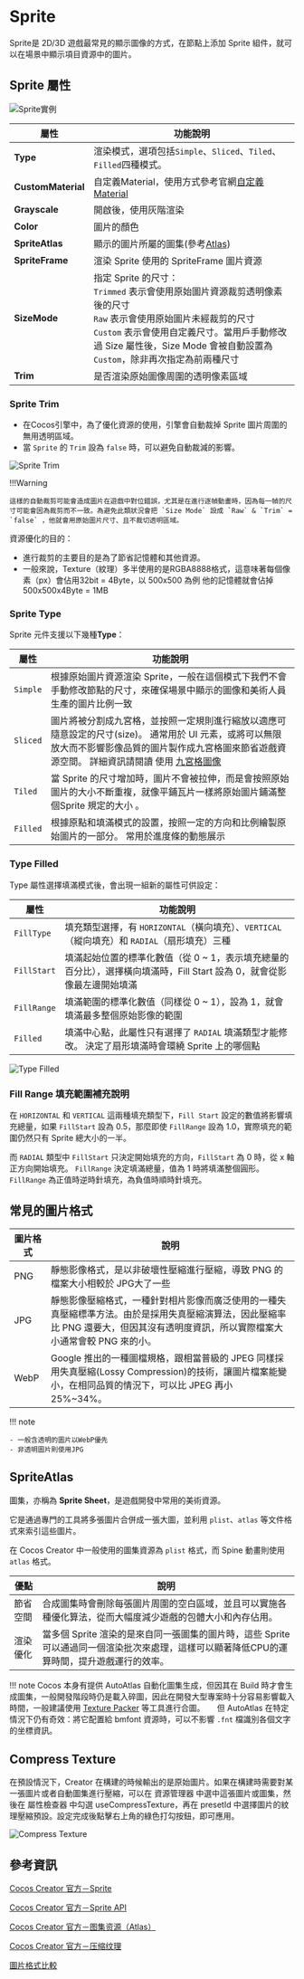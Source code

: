 # Sprite

Sprite是 2D/3D 遊戲最常見的顯示圖像的方式，在節點上添加 Sprite 組件，就可以在場景中顯示項目資源中的圖片。
## Sprite 屬性

![Sprite實例](/webgame-engine/assets/cocos/common/Sprite/SpriteUIExample.PNG)


| 屬性   | 功能說明 |
| ------------------- | ------------------------------ |
|**Type**| 渲染模式，選項包括`Simple`、`Sliced`、`Tiled`、`Filled`四種模式。 |
|**CustomMaterial**| 自定義Material，使用方式參考官網[自定義Material](https://docs.cocos.com/creator/3.6/manual/zh/ui-system/components/engine/ui-material.html) |
|**Grayscale**| 開啟後，使用灰階渲染 |
|**Color**| 圖片的顏色 |
|**SpriteAtlas**| 顯示的圖片所屬的圖集(參考[Atlas](https://docs.cocos.com/creator/3.6/manual/zh/asset/atlas.html)) |
|**SpriteFrame**| 渲染 Sprite 使用的 SpriteFrame 圖片資源 |
|**SizeMode**| 指定 Sprite 的尺寸： <br> `Trimmed` 表示會使用原始圖片資源裁剪透明像素後的尺寸 <br> `Raw` 表示會使用原始圖片未經裁剪的尺寸 <br> `Custom` 表示會使用自定義尺寸。當用戶手動修改過 Size 屬性後，Size Mode 會被自動設置為 `Custom`，除非再次指定為前兩種尺寸 |
|**Trim**| 是否渲染原始圖像周圍的透明像素區域 |

### Sprite Trim

 - 在Cocos引擎中，為了優化資源的使用，引擎會自動裁掉 Sprite 圖片周圍的無用透明區域。
 - 當 `Sprite` 的 `Trim` 設為 `false` 時，可以避免自動裁減的影響。

 ![Sprite Trim](https://i.imgur.com/y1fIisZ.png)


!!!Warning

    這樣的自動裁剪可能會造成圖片在遊戲中對位錯誤，尤其是在進行逐幀動畫時，因為每一幀的尺寸可能會因為裁剪而不一致。為避免此類狀況會把 `Size Mode` 設成 `Raw` & `Trim` = `false` ，他就會用原始圖片尺寸、且不裁切透明區域。

資源優化的目的：

 - 進行裁剪的主要目的是為了節省記憶體和其他資源。
 - 一般來說，Texture（紋理）多半使用的是RGBA8888格式，這意味著每個像素（px）會佔用32bit = 4Byte，以 500x500 為例 他的記憶體就會佔掉  500x500x4Byte = 1MB

### Sprite Type

Sprite 元件支援以下幾種**Type**：

| 屬性   | 功能說明 |
| ------------------- | ------------------------------ |
| `Simple` | 根據原始圖片資源渲染 Sprite，一般在這個模式下我們不會手動修改節點的尺寸，來確保場景中顯示的圖像和美術人員生產的圖片比例一致 |
| `Sliced` | 圖片將被分割成九宮格，並按照一定規則進行縮放以適應可隨意設定的尺寸(size)。 通常用於 UI 元素，或將可以無限放大而不影響影像品質的圖片製作成九宮格圖來節省遊戲資源空間。 詳細資訊請閱讀 使用 [九宮格圖像](https://docs.cocos.com/creator/3.6/manual/zh/ui-system/components/engine/sliced-sprite.html#-) |
| `Tiled` | 當 Sprite 的尺寸增加時，圖片不會被拉伸，而是會按照原始圖片的大小不斷重複，就像平鋪瓦片一樣將原始圖片鋪滿整個Sprite 規定的大小 。|
| `Filled` | 根據原點和填滿模式的設置，按照一定的方向和比例繪製原始圖片的一部分。 常用於進度條的動態展示 |

### Type Filled

Type 屬性選擇填滿模式後，會出現一組新的屬性可供設定：

| 屬性   | 功能說明 |
| ------------------- | ------------------------------ |
| `FillType` | 填充類型選擇，有 `HORIZONTAL`（橫向填充）、`VERTICAL`（縱向填充）和 `RADIAL`（扇形填充）三種 |
| `FillStart` | 填滿起始位置的標準化數值（從 0 ~ 1，表示填充總量的百分比），選擇橫向填滿時，Fill Start 設為 0，就會從影像最左邊開始填滿 |
| `FillRange` | 填滿範圍的標準化數值（同樣從 0 ~ 1），設為 1，就會填滿最多整個原始影像的範圍 |
| `Filled` | 填滿中心點，此屬性只有選擇了 `RADIAL` 填滿類型才能修改。 決定了扇形填滿時會環繞 Sprite 上的哪個點 |

![Type Filled][Filled Example]

### Fill Range 填充範圍補充說明

在 `HORIZONTAL` 和 `VERTICAL` 這兩種填充類型下，`Fill Start` 設定的數值將影響填充總量，如果 `FillStart` 設為 0.5，那麼即使 `FillRange` 設為 1.0，實際填充的範圍仍然只有 Sprite 總大小的一半。

而 `RADIAL` 類型中 `FillStart` 只決定開始填充的方向，`FillStart` 為 0 時，從 x 軸正方向開始填充。 `FillRange` 決定填滿總量，值為 1 時將填滿整個圓形。`FillRange` 為正值時逆時針填充，為負值時順時針填充。

## 常見的圖片格式

| 圖片格式 | 說明 |
| ------------------- | ------------------------------ |
| PNG | 靜態影像格式，是以非破壞性壓縮進行壓縮，導致 PNG 的檔案大小相較於 JPG大了一些 |
| JPG | 靜態影像壓縮格式，一種針對相片影像而廣泛使用的一種失真壓縮標準方法。由於是採用失真壓縮演算法，因此壓縮率比 PNG 還要大，但因其沒有透明度資訊，所以實際檔案大小通常會較 PNG 來的小。 |
| WebP | Google 推出的一種圖檔規格，跟相當普級的 JPEG 同樣採用失真壓縮(Lossy Compression)的技術，讓圖片檔案能變小，在相同品質的情況下，可以比 JPEG 再小 25%~34%。 |

!!! note

    - 一般含透明的圖片以WebP優先
    - 非透明圖片則使用JPG
    
## SpriteAtlas

圖集，亦稱為 **Sprite Sheet**，是遊戲開發中常用的美術資源。

它是通過專門的工具將多張圖片合併成一張大圖，並利用 `plist`、`atlas` 等文件格式來索引這些圖片。

在 Cocos Creator 中一般使用的圖集資源為 `plist` 格式，而 Spine 動畫則使用 `atlas` 格式。

| 優點 | 說明 |
| ------------------- | ------------------------------ |
| 節省空間 | 合成圖集時會刪除每張圖片周圍的空白區域，並且可以實施各種優化算法，從而大幅度減少遊戲的包體大小和內存佔用。 |
| 渲染優化 | 當多個 Sprite 渲染的是來自同一張圖集的圖片時，這些 Sprite 可以通過同一個渲染批次來處理，這樣可以顯著降低CPU的運算時間，提升遊戲運行的效率。 |

!!! note
    Cocos 本身有提供 AutoAtlas 自動化圖集生成，但因其在 Build 時才會生成圖集，一般開發階段時仍是載入碎圖，因此在開發大型專案時十分容易影響載入時間，一般建議使用 [Texture Packer](https://www.codeandweb.com/texturepacker) 等工具進行合圖。
    　
    但 AutoAtlas 在特定情況下仍有奇效：將它配置給 bmfont 資源時，可以不影響 `.fnt` 檔識別各個文字的坐標資訊。


## Compress Texture

在預設情況下，Creator 在構建的時候輸出的是原始圖片。如果在構建時需要對某一張圖片或者自動圖集進行壓縮，可以在 資源管理器 中選中這張圖片或圖集，然後在 屬性檢查器 中勾選 useCompressTexture，再在 presetId 中選擇圖片的紋理壓縮預設。設定完成後點擊右上角的綠色打勾按鈕，即可應用。

![Compress Texture](https://i.imgur.com/TrCgWaO.png)

## 參考資訊

[Cocos Creator 官方－Sprite](https://docs.cocos.com/creator/3.6/manual/zh/ui-system/components/editor/sprite.html?h=sprite)

[Cocos Creator 官方－Sprite API](https://docs.cocos.com/creator/3.6/api/zh/class/Sprite)

[Cocos Creator 官方－图集资源（Atlas）](https://docs.cocos.com/creator/3.6/manual/zh/asset/atlas.html)

[Cocos Creator 官方－压缩纹理](https://docs.cocos.com/creator/3.6/manual/zh/asset/compress-texture.html)

[圖片格式比較](https://medium.com/coding-girl-life/%E9%97%9C%E6%96%BC%E9%80%99%E4%BA%9B%E5%9C%96%E7%89%87%E6%A0%BC%E5%BC%8Fpng-jpeg-jpeg-xr-jpeg2000-svg-webp-%E4%BD%A0%E4%BA%86%E8%A7%A3%E5%A4%9A%E5%B0%91%E5%91%A2-88c63021f868)

[Filled Example]: https://docs.cocos.com/creator/3.6/manual/zh/ui-system/components/editor/sprite/radial.png "圖片來源 : Sprite 组件参考"

[useCompressTexture Example]: https://docs.cocos.com/creator/3.6/manual/zh/asset/compress-texture/compress-texture.png "圖片來源 : 压缩纹理"
